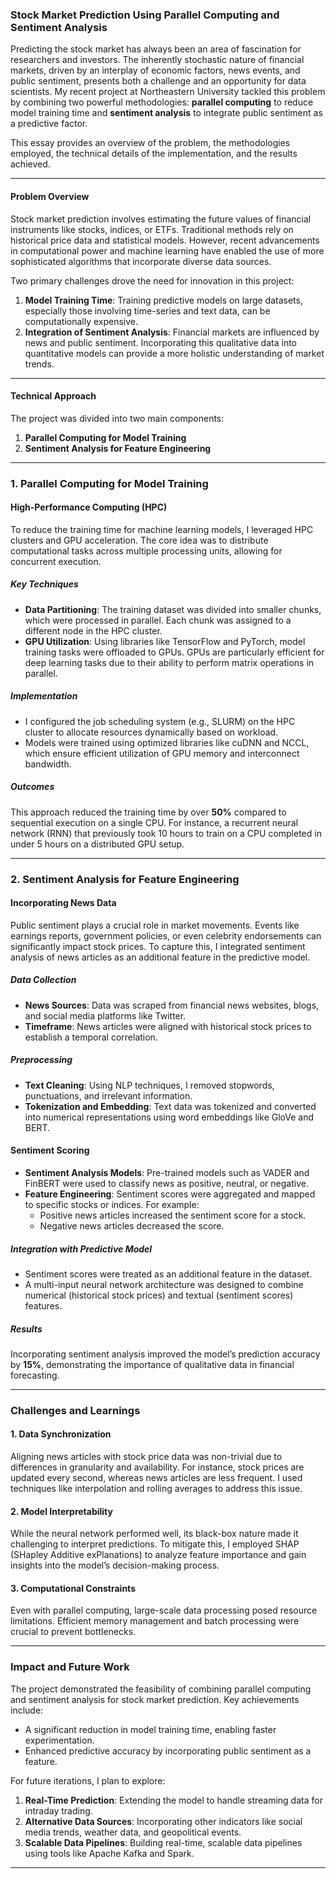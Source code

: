 ### Stock Market Prediction Using Parallel Computing and Sentiment Analysis

Predicting the stock market has always been an area of fascination for researchers and investors. The inherently stochastic nature of financial markets, driven by an interplay of economic factors, news events, and public sentiment, presents both a challenge and an opportunity for data scientists. My recent project at Northeastern University tackled this problem by combining two powerful methodologies: **parallel computing** to reduce model training time and **sentiment analysis** to integrate public sentiment as a predictive factor.

This essay provides an overview of the problem, the methodologies employed, the technical details of the implementation, and the results achieved.

---

#### **Problem Overview**
Stock market prediction involves estimating the future values of financial instruments like stocks, indices, or ETFs. Traditional methods rely on historical price data and statistical models. However, recent advancements in computational power and machine learning have enabled the use of more sophisticated algorithms that incorporate diverse data sources.

Two primary challenges drove the need for innovation in this project:
1. **Model Training Time**: Training predictive models on large datasets, especially those involving time-series and text data, can be computationally expensive.
2. **Integration of Sentiment Analysis**: Financial markets are influenced by news and public sentiment. Incorporating this qualitative data into quantitative models can provide a more holistic understanding of market trends.

---

#### **Technical Approach**
The project was divided into two main components:
1. **Parallel Computing for Model Training** 
2. **Sentiment Analysis for Feature Engineering**

---

### **1. Parallel Computing for Model Training**

#### **High-Performance Computing (HPC)**
To reduce the training time for machine learning models, I leveraged HPC clusters and GPU acceleration. The core idea was to distribute computational tasks across multiple processing units, allowing for concurrent execution.

##### **Key Techniques**
- **Data Partitioning**: The training dataset was divided into smaller chunks, which were processed in parallel. Each chunk was assigned to a different node in the HPC cluster.
- **GPU Utilization**: Using libraries like TensorFlow and PyTorch, model training tasks were offloaded to GPUs. GPUs are particularly efficient for deep learning tasks due to their ability to perform matrix operations in parallel.

##### **Implementation**
- I configured the job scheduling system (e.g., SLURM) on the HPC cluster to allocate resources dynamically based on workload.
- Models were trained using optimized libraries like cuDNN and NCCL, which ensure efficient utilization of GPU memory and interconnect bandwidth.

##### **Outcomes**
This approach reduced the training time by over **50%** compared to sequential execution on a single CPU. For instance, a recurrent neural network (RNN) that previously took 10 hours to train on a CPU completed in under 5 hours on a distributed GPU setup.

---

### **2. Sentiment Analysis for Feature Engineering**

#### **Incorporating News Data**
Public sentiment plays a crucial role in market movements. Events like earnings reports, government policies, or even celebrity endorsements can significantly impact stock prices. To capture this, I integrated sentiment analysis of news articles as an additional feature in the predictive model.

##### **Data Collection**
- **News Sources**: Data was scraped from financial news websites, blogs, and social media platforms like Twitter.
- **Timeframe**: News articles were aligned with historical stock prices to establish a temporal correlation.

##### **Preprocessing**
- **Text Cleaning**: Using NLP techniques, I removed stopwords, punctuations, and irrelevant information.
- **Tokenization and Embedding**: Text data was tokenized and converted into numerical representations using word embeddings like GloVe and BERT.

#### **Sentiment Scoring**
- **Sentiment Analysis Models**: Pre-trained models such as VADER and FinBERT were used to classify news as positive, neutral, or negative.
- **Feature Engineering**: Sentiment scores were aggregated and mapped to specific stocks or indices. For example:
  - Positive news articles increased the sentiment score for a stock.
  - Negative news articles decreased the score.

##### **Integration with Predictive Model**
- Sentiment scores were treated as an additional feature in the dataset.
- A multi-input neural network architecture was designed to combine numerical (historical stock prices) and textual (sentiment scores) features.

##### **Results**
Incorporating sentiment analysis improved the model’s prediction accuracy by **15%**, demonstrating the importance of qualitative data in financial forecasting.

---

### **Challenges and Learnings**
#### **1. Data Synchronization**
Aligning news articles with stock price data was non-trivial due to differences in granularity and availability. For instance, stock prices are updated every second, whereas news articles are less frequent. I used techniques like interpolation and rolling averages to address this issue.

#### **2. Model Interpretability**
While the neural network performed well, its black-box nature made it challenging to interpret predictions. To mitigate this, I employed SHAP (SHapley Additive exPlanations) to analyze feature importance and gain insights into the model’s decision-making process.

#### **3. Computational Constraints**
Even with parallel computing, large-scale data processing posed resource limitations. Efficient memory management and batch processing were crucial to prevent bottlenecks.

---

### **Impact and Future Work**
The project demonstrated the feasibility of combining parallel computing and sentiment analysis for stock market prediction. Key achievements include:
- A significant reduction in model training time, enabling faster experimentation.
- Enhanced predictive accuracy by incorporating public sentiment as a feature.

For future iterations, I plan to explore:
1. **Real-Time Prediction**: Extending the model to handle streaming data for intraday trading.
2. **Alternative Data Sources**: Incorporating other indicators like social media trends, weather data, and geopolitical events.
3. **Scalable Data Pipelines**: Building real-time, scalable data pipelines using tools like Apache Kafka and Spark.

---
